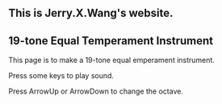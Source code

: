 ## This is Jerry.X.Wang's website.

## 19-tone Equal Temperament Instrument

This page is to make a 19-tone equal emperament instrument.

Press some keys to play sound.

Press ArrowUp or ArrowDown to change the octave.
